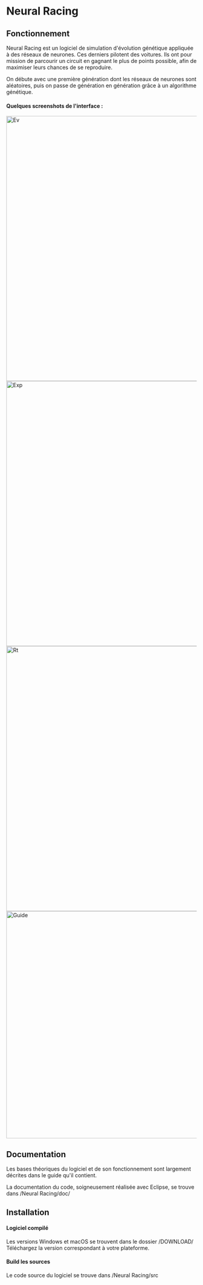 # Neural Racing

## Fonctionnement

Neural Racing est un logiciel de simulation d'évolution génétique appliquée à des réseaux de neurones. Ces derniers pilotent des voitures. Ils ont pour mission de parcourir un circuit en gagnant le plus de points possible, afin de maximiser leurs chances de se reproduire.

On débute avec une première génération dont les réseaux de neurones sont aléatoires, puis on passe de génération en génération grâce à un algorithme génétique.

#### Quelques screenshots de l'interface :

<img width="700" alt="Ev" src="https://github.com/CupertinoTree/NeuralRacing/assets/37226540/60c8f481-68f9-4855-997a-dac4a531f4ac">
<img width="700" alt="Exp" src="https://github.com/CupertinoTree/NeuralRacing/assets/37226540/82bca54b-ddfb-4271-9829-8201cf381f68">
<img width="700" alt="Rt" src="https://github.com/CupertinoTree/NeuralRacing/assets/37226540/9288925d-afb7-4c72-90b8-0c0a4e00025f">
<img width="600" alt="Guide" src="https://github.com/CupertinoTree/NeuralRacing/assets/37226540/fe728ab1-1609-48f7-99af-9ca47e6bbb3f">

## Documentation

Les bases théoriques du logiciel et de son fonctionnement sont largement décrites dans le guide qu'il contient.

La documentation du code, soigneusement réalisée avec Eclipse, se trouve dans /Neural Racing/doc/

## Installation

#### Logiciel compilé

Les versions Windows et macOS se trouvent dans le dossier /DOWNLOAD/
Téléchargez la version correspondant à votre plateforme.

#### Build les sources

Le code source du logiciel se trouve dans /Neural Racing/src
